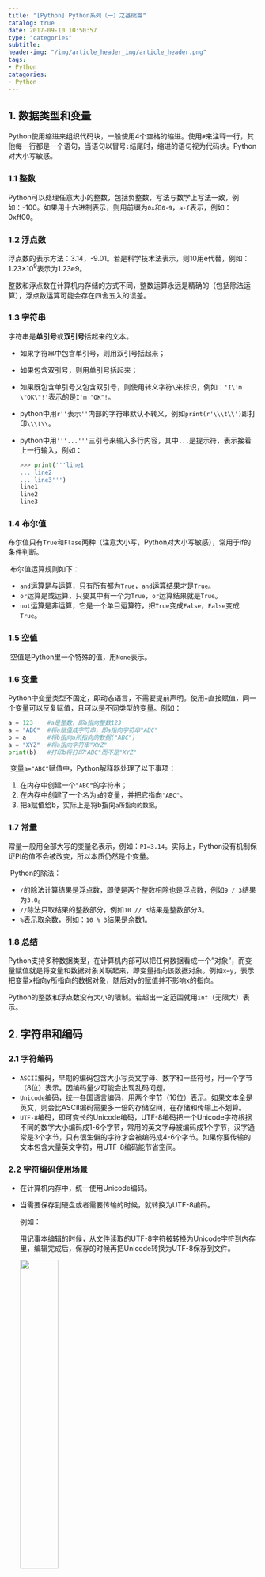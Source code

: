 ```yaml
---
title: "[Python] Python系列（一）之基础篇"
catalog: true
date: 2017-09-10 10:50:57
type: "categories"
subtitle:
header-img: "/img/article_header_img/article_header.png"
tags:
- Python
catagories:
- Python
---
```


## 1. 数据类型和变量

​	Python使用缩进来组织代码块，一般使用4个空格的缩进。使用`#`来注释一行，其他每一行都是一个语句，当语句以冒号`:`结尾时，缩进的语句视为代码块。Python对大小写敏感。

### 1.1 整数

​	Python可以处理任意大小的整数，包括负整数，写法与数学上写法一致，例如：-100。如果用十六进制表示，则用前缀为`0x`和`0-9`，`a-f`表示，例如：0xff00。

### 1.2 浮点数

​	浮点数的表示方法：3.14，-9.01。若是科学技术法表示，则10用e代替，例如：1.23$\times10^9$表示为1.23e9。

​	整数和浮点数在计算机内存储的方式不同，整数运算永远是精确的（包括除法运算），浮点数运算可能会存在四舍五入的误差。

### 1.3 字符串

​	字符串是**单引号**或**双引号**括起来的文本。

- 如果字符串中包含单引号，则用双引号括起来；

- 如果包含双引号，则用单引号括起来；

- 如果既包含单引号又包含双引号，则使用转义字符`\`来标识，例如：`'I\'m \"OK\"!'`表示的是`I'm "OK"!`。

- python中用`r''`表示`''`内部的字符串默认不转义，例如`print(r'\\\t\\')`即打印`\\\t\\`。

- python中用`'''...'''`三引号来输入多行内容，其中`...`是提示符，表示接着上一行输入，例如：

  ```python
  >>> print('''line1
  ... line2
  ... line3''')
  line1
  line2
  line3
  ```

### 1.4 布尔值

​	布尔值只有`True`和`Flase`两种（注意大小写，Python对大小写敏感），常用于if的条件判断。

​	布尔值运算规则如下：

- `and`运算是与运算，只有所有都为`True`，`and`运算结果才是`True`。
- `or`运算是或运算，只要其中有一个为`True`，`or`运算结果就是`True`。
- `not`运算是非运算，它是一个单目运算符，把`True`变成`False`，`False`变成`True`。


### 1.5 空值

​	空值是Python里一个特殊的值，用`None`表示。

### 1.6 变量

​	Python中变量类型不固定，即动态语言，不需要提前声明。使用`=`直接赋值，同一个变量可以反复赋值，且可以是不同类型的变量。例如：

```python
a = 123    #a是整数，即a指向整数123
a = "ABC"  #将a赋值成字符串，即a指向字符串"ABC"
b = a      #将b指向a所指向的数据("ABC")
a = "XYZ"  #将a指向字符串"XYZ"
print(b)   #打印b将打印"ABC"而不是"XYZ"
```

​	变量`a="ABC"`赋值中，Python解释器处理了以下事项：

1. 在内存中创建一个`"ABC"`的字符串；
2. 在内存中创建了一个名为`a`的变量，并把它指向`"ABC"`。
3. 把a赋值给b，实际上是将b指向`a所指向的数据`。

### 1.7 常量

​	常量一般用全部大写的变量名表示，例如：`PI=3.14`。实际上，Python没有机制保证PI的值不会被改变，所以本质仍然是个变量。		

​	Python的除法：

- `/`的除法计算结果是浮点数，即使是两个整数相除也是浮点数，例如`9 / 3`结果为`3.0`。
- `//`除法只取结果的整数部分，例如`10 // 3`结果是整数部分3。
- `%`表示取余数，例如：`10 % 3`结果是余数1。

### 1.8 总结

​	Python支持多种数据类型，在计算机内部可以把任何数据看成一个”对象”，而变量赋值就是将变量和数据对象关联起来，即变量指向该数据对象。例如`x=y`，表示把变量x指向y所指向的数据对象，随后对y的赋值并不影响x的指向。

​	Python的整数和浮点数没有大小的限制。若超出一定范围就用`inf`（无限大）表示。

## 2. 字符串和编码

### 2.1 字符编码

- `ASCII`编码，早期的编码包含大小写英文字母、数字和一些符号，用一个字节（8位）表示。因编码量少可能会出现乱码问题。
- `Unicode`编码，统一各国语言编码，用两个字节（16位）表示。如果文本全是英文，则会比ASCII编码需要多一倍的存储空间，在存储和传输上不划算。
- `UTF-8`编码，即可变长的Unicode编码，UTF-8编码把一个Unicode字符根据不同的数字大小编码成1-6个字节，常用的英文字母被编码成1个字节，汉字通常是3个字节，只有很生僻的字符才会被编码成4-6个字节。如果你要传输的文本包含大量英文字符，用UTF-8编码能节省空间。

### 2.2 字符编码使用场景

 -  在计算机内存中，统一使用Unicode编码。

- 当需要保存到硬盘或者需要传输的时候，就转换为UTF-8编码。

  例如：

  ​	用记事本编辑的时候，从文件读取的UTF-8字符被转换为Unicode字符到内存里，编辑完成后，保存的时候再把Unicode转换为UTF-8保存到文件。

  <img src="http://res.cloudinary.com/dqxtn0ick/image/upload/v1512810598/article/python/basics/UnicodeToUTF-8.png" width="40%"/>

  ​	浏览网页的时候，服务器会把动态的生成的Unicode内容转换为UTF-8再传输到浏览器，所以很多网页的源码上会有类似`<meta charset="UTF-8" />`的信息，表示该网页正是用的UTF-8编码。

  <img src="http://res.cloudinary.com/dqxtn0ick/image/upload/v1512810599/article/python/basics/website-UTF-8.png" width="40%"/>

### 2.3 Python的字符串

​	Python3的版本中，字符串是Unicode编码，即支持多语言。

​	对于单个字符的编码，Python提供`ord()`函数获取字符的整数表示，`chr()`函数把编码转换为对应的字符。例如：

```python
>>> ord('A')
65
>>> ord('中')
20013
>>> chr(66)
'B'
>>> chr(25991)
'文'
```

如果知道字符的整数编码，可以用十六进制写`str`：

```python
>>> '\u4e2d\u6587'
'中文'
```

### 2.4 字符串(编码)转换

​	Python的字符串类型是`str`，在内存中以Unicode表示，一个字符对应若干个字节。如果要在网络上传输，或者保存到磁盘上，就需要把`str`变为以字节为单位的`bytes`(UTF-8/ASCII编码)。

​	Python对`bytes`类型的数据用带`b`前缀的单引号或双引号表示：

```Python
x = b'ABC'
```

#### 2.4.1 encode()[str→bytes]

​	以Unicode表示的`str`通过`encode()`方法可以编码为指定的`bytes`，即Unicode编码转换成UTF-8编码或ASCII编码，例如：

```python
>>> 'ABC'.encode('ascii')
b'ABC'
>>> '中文'.encode('utf-8')
b'\xe4\xb8\xad\xe6\x96\x87'
#错误例子
>>> '中文'.encode('ascii')  
Traceback (most recent call last):
  File "<stdin>", line 1, in <module>
UnicodeEncodeError: 'ascii' codec can't encode characters in position 0-1: ordinal not in range(128)
```

#### 2.4.2 decode()[bytes→str]

​	要把UTF-8编码或ASCII编码转换成Unicode编码，即bytes类型转换为str类型，可用decode()转换。例如：

```python
>>> b'ABC'.decode('ascii')
'ABC'
>>> b'\xe4\xb8\xad\xe6\x96\x87'.decode('utf-8')
'中文'
#错误例子
>>> b'\xe4\xb8\xad\xff'.decode('utf-8')
Traceback (most recent call last):
  ...
UnicodeDecodeError: 'utf-8' codec can't decode byte 0xff in position 3: invalid start byte
```

​	如果`bytes`中只有一小部分无效的字节，可以传入`errors='ignore'`忽略错误的字节：

```python
>>> b'\xe4\xb8\xad\xff'.decode('utf-8', errors='ignore')
'中'
```

#### 2.4.3 len()

​	对于`str`类型len()计算的是字符数，对于`bytes`类型len()计算的是字节数。

```python
#对于str类型
>>> len('ABC')
3
>>> len('中文')
2
#对于bytes类型
>>> len(b'ABC')
3
>>> len(b'\xe4\xb8\xad\xe6\x96\x87')
6
>>> len('中文'.encode('utf-8'))
6
```

​	1个中文字符经过UTF-8编码后通常会占用3个字节，而1个英文字符只占用1个字节。

​	为了避免中文乱码，一般使用UTF-8编码对`str`和`bytes`进行转换，即Unicode→UTF-8。所以一般在Python源文件开头写以下信息：

```python
#!/usr/bin/env python3
# -*- coding: utf-8 -*-
```

第一行注释是为了告诉Linux/OS X系统，这是一个Python可执行程序，Windows系统会忽略这个注释；

第二行注释是为了告诉Python解释器，按照UTF-8编码读取源代码，否则，你在源代码中写的中文输出可能会有乱码。

### 2.5 格式化

#### 2.5.1 %的方式

​	使用`%`来格式化字符串，其中`%s`永远起作用，可以把任何数据类型转换成字符串，如果字符串中包含`%`，则使用`%%`转义表示字符串中的`%`。常用占位符如下：

| 占位符  | 替换内容   |
| ---- | ------ |
| %s   | 字符串    |
| %d   | 整数     |
| %f   | 浮点数    |
| %x   | 十六进制整数 |

例如：

```python
>>> 'Hello, %s' % 'world'
'Hello, world'
>>> 'Hi, %s, you have $%d.' % ('Michael', 1000000)
'Hi, Michael, you have $1000000.'
#整数和浮点数
>>> print('%2d-%02d' % (3, 1))
>>> print('%.2f' % 3.1415926)
# %s的通用性
>>> 'Age: %s. Gender: %s' % (25, True)
'Age: 25. Gender: True'
#转义字符串中的%
>>> 'growth rate: %d %%' % 7
'growth rate: 7 %'
```

#### 2.5.2 format()

​	可以使用字符串的`format()`方法，它会用传入的参数依次替换字符串内的占位符`{0}`、`{1}`……。但建议直接使用`%`的方式。

```python
>>> 'Hello, {0}, 成绩提升了 {1:.1f}%'.format('小明', 17.125)
'Hello, 小明, 成绩提升了 17.1%'
```

## 3. list和tuple类型

### 3.1 list

list表示列表，是**可变**的**有序**列表，即有序的集合，可以随时添加和删除元素。

#### 3.1.1 list的定义

```python
>>> classmates = ['Michael', 'Bob', 'Tracy']
>>> classmates
['Michael', 'Bob', 'Tracy']
```

#### 3.1.2 len()

用`len()`函数可以获得list元素的个数

```python
>>> len(classmates)
3
```

#### 3.1.3 list的索引

- list元素索引从0开始
- 索引可以引用负数表示倒数序号，例如classmates[-1]表示倒数最后一个元素，索引`-1`等价于`len(classmates) - 1`
- 索引越界会报`IndexError`错误，倒序索引也会越界

#### 3.1.4 list元素增删

##### 3.1.4.1 追加末尾元素

```python
>>> classmates.append('Adam')
>>> classmates
['Michael', 'Bob', 'Tracy', 'Adam']
```

##### 3.1.4.2 指定位置插入元素

```python
>>> classmates.insert(1, 'Jack')
>>> classmates
['Michael', 'Jack', 'Bob', 'Tracy', 'Adam']
```

##### 3.1.4.3 删除末尾元素

```python
>>> classmates.pop()
'Adam'
>>> classmates
['Michael', 'Jack', 'Bob', 'Tracy']
```

##### 3.1.4.4 删除指定位置元素

用pop(i)的方法，i为索引值

```python
>>> classmates.pop(1)
'Jack'
>>> classmates
['Michael', 'Bob', 'Tracy']
```

##### 3.1.4.5 替换元素

即直接给对应索引的元素重新赋值。

```python
>>> classmates[1] = 'Sarah'
>>> classmates
['Michael', 'Sarah', 'Tracy']
```

#### 3.1.5多维list

​	list中元素的数据类型可以不同，如果要实现二维list，即将一维list中的元素定义为list即可，同理可以实现多维list。例如访问二维list可用`s[2][1]`的方式，表示一维list中的第三个元素list中的第二个元素。

```python
>>> s = ['python', 'java', ['asp', 'php'], 'scheme']
>>> len(s)
4
```

#### 3.1.6 空list

​	空list即一个元素也没有，长度为0。

```python
>>> L = []
>>> len(L)
0
```

### 3.2 tuple

#### 3.2.1 tuple的定义

​	tuple表示元组，即**不可变**的**有序**元素的集合。即没有修改元素的函数，例如append()，insert()，元素赋值等。

​	因为tuple元素不可变，所以代码更安全。当定义tuple时，元素就必须被确定下来。如果tuple中只含一个元素，则在该元素后加逗号。避免与小括号运算产生歧义。

```python
#以下是单元素tuple的定义
>>> t = (1,)
>>> t
(1,)
#以下是小括号运算
>>> t = (1)
>>> t
1
```

#### 3.2.2 特别说明

tuple中的元素不可变表示元素的指向不可变，但该元素如果是list，则该list的内容可变。即list表示的是指向，该list的指向不可变，但是list中元素的指向可变，即list中的元素可变。例如：

```python
>>> t = ('a', 'b', ['A', 'B'])
>>> t[2][0] = 'X'
>>> t[2][1] = 'Y'
>>> t
('a', 'b', ['X', 'Y'])
```

示意图：

list元素修改前：`t = ('a', 'b', ['A', 'B'])`

<img src="http://res.cloudinary.com/dqxtn0ick/image/upload/v1512810598/article/python/basics/tuple1.png" width="50%"/>

list元素修改后：`t = ('a', 'b', ['X', 'Y'])`

<img src="http://res.cloudinary.com/dqxtn0ick/image/upload/v1512810598/article/python/basics/tuple2.png" width="50%"/>

## 4. dict和set类型

### 4.1 dict

#### 4.1.1 dict的定义

dict即字典，相当于golang中的`map`类型，key-value型。具有极快的查找速度。

```python
//dict的赋值
>>> d = {'Michael': 95, 'Bob': 75, 'Tracy': 85}
>>> d['Michael']
95
//dict元素的赋值
>>> d['Adam'] = 67
```

由于dict中**key的值是唯一**的，因此如果多次赋值，最终结果为最后一次的赋值。

#### 4.1.2 dict的查找

如果key不存在会报错，检测key是否存在可以通过`in`或`get()`方法。当key不存在时，`in`的方式返回`False`，`get()`方法返回`None`或指定值。

```python
#key不存在的报错
>>> d['Thomas']
Traceback (most recent call last):
  File "<stdin>", line 1, in <module>
KeyError: 'Thomas'

#in方式检查key是否存在
>>> 'Thomas' in d
False

#get()方法检查key是否存在
>>> d.get('Thomas')
>>> d.get('Thomas', -1)
-1
```

#### 4.1.3 dict的删除

要删除dict中的元素，可以通过用`pop(key)`方法，删除该key对应的键值对。

```python
>>> d.pop('Bob')
75
>>> d
{'Michael': 95, 'Tracy': 85}
```

#### 4.1.4 特别说明

**dict的特点**：

1. 查找和插入的速度极快，不会随着key的增加而变慢；
2. 需要占用大量的内存，内存浪费多。
3. dict的key必须是**不可变对象**，在Python中，字符串、整数等都是不可变的，而list是可变的，就不能作为key。

**对比list的特点**：

1. 查找和插入的时间随着元素的增加而增加；
2. 占用空间小，浪费内存很少。

### 4.2 set

​	set表示无序和无重复元素的集合，与数学意义上的集合类似，也可以看成是只有key没有value的dict。

#### 4.2.1 set的定义

要创建一个set，需要提供一个list作为输入集合，如果list中有重复元素则自动过滤掉。

```python
>>> s = set([1, 2, 3])
>>> s
{1, 2, 3}
#如果有重复元素会自动过滤掉
>>> s = set([1, 1, 2, 2, 3, 3])
>>> s
{1, 2, 3}
```

#### 4.2.2 set的添加和删除

通过`add(key)`方法可以添加元素到set中，可以重复添加，但无效。

```python
>>> s.add(4)
>>> s
{1, 2, 3, 4}
>>> s.add(4)
>>> s
{1, 2, 3, 4}
```

通过`remove(key)`方法可以删除元素。

```python
>>> s.remove(4)
>>> s
{1, 2, 3}
```

#### 4.2.3 set的交集和并集

```python
>>> s1 = set([1, 2, 3])
>>> s2 = set([2, 3, 4])
#交集
>>> s1 & s2
{2, 3}
#并集
>>> s1 | s2
{1, 2, 3, 4}
```

### 4.3 不可变对象

​	变量表示一个指向，而变量指向的内容表示一个对象。例如`a="abc"`中`a`是变量即指向，而`abc`是字符串对象。

​	Python中整数和字符串是不可变对象，而list是可变对象。

```python
>>> a = 'abc'
>>> b = a.replace('a', 'A')
>>> b
'Abc'
>>> a
'abc'
```

​	例如上例中，`a`是变量，`abc`是字符串对象，当调用a的`replace`的方法时，实际上是基于原字符串对象重新创建了一个新的字符串对象`Abc`，而没有改变原字符串对象的内容。

​	对于不变对象来说，调用对象自身的任意方法，不会改变该对象自身的内容。而会创建新的对象并返回。

## 5. 条件语句

### 5.1 if格式

```python
if <条件判断1>:
    <执行1>
elif <条件判断2>:
    <执行2>
elif <条件判断3>:
    <执行3>
else:
    <执行4>
```

​	以上是if语句的完整格式，注意事项：

- Python使用缩进规则，如果if判断条件为true，则执行缩进部分的内容。
- if的执行逻辑是从上往下判断，如果某个判断为true，则会忽略剩下的`elif`和`else`。

例如：以下例子打印的结果是teenager，即满足第一个if条件则后续判断不再执行。

```Python
age = 20
if age >= 6:
    print('teenager')
elif age >= 18:
    print('adult')
else:
    print('kid')
```

### 5.2 条件简写

```python
if x:
    print('True')
```

只要`x`是非零数值、非空字符串、非空list等，就判断为`True`，否则为`False`。

### 5.3 input()使用

```python
s = input('birth: ')
birth = int(s)
if birth < 2000:
    print('00前')
else:
    print('00后')
```

`input()`返回的数据类型是`str`，`str`不能直接和整数比较，必须先把`str`转换成整数。Python提供了`int()`函数来转换成整数。

## 6. 循环语句

### 6.1 for循环

for...in循环，即把list或tuple中的每个元素迭代出来，执行后续操作。

```python
names = ['Michael', 'Bob', 'Tracy']
for name in names:
    print(name)
```

Python提供一个`range(x)`函数，生成`0-(x-1)`的整数序列。

```python
>>> list(range(5))
[0, 1, 2, 3, 4]
//求和运算
sum = 0
for x in range(101):
    sum = sum + x
print(sum)
```

### 6.2 while循环

while循环，只要条件满足，就不断循环，条件不满足时退出循环。

```python
sum = 0
n = 99
while n > 0:
    sum = sum + n
    n = n - 2
print(sum)
```

### 6.3 break

在循环中，`break`语句可以提前退出循环。

```python
n = 1
while n <= 100:
    if n > 10: # 当n = 11时，条件满足，执行break语句
        break # break语句会结束当前循环
    print(n)
    n = n + 1
print('END')
```

### 6.4 continue

在循环过程中，可以通过`continue`语句，跳过当前的这次循环，直接开始下一次循环。

```python
n = 0
while n < 10:
    n = n + 1
    if n % 2 == 0: # 如果n是偶数，执行continue语句
        continue # continue语句会直接继续下一轮循环，后续的print()语句不会执行
    print(n)
```

`break`和`continue`通常都必须配合`if`语句使用。



本文参考：[廖雪峰Python教程](https://www.liaoxuefeng.com/wiki/0014316089557264a6b348958f449949df42a6d3a2e542c000/001431658427513eef3d9dd9f7c48599116735806328e81000)